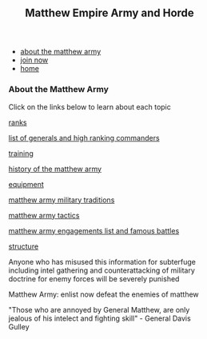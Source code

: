 <html lang="en">
<head>
<title>MatthewArmy.com</title>
<meta charset="utf-8">
<meta name="viewport" content="width=device-width, initial-scale=1">
<style>
* {
  box-sizing: border-box;
}

body {
  font-family: Arial, Helvetica, sans-serif;
}

header {
  background-color: green;
  padding: 30px;
  text-align: center;
  font-size: 35px;
  color: white;
}

nav {
  float: left;
  width: 30%;
  height: 300px;
  background: tan;
  padding: 20px;
}

nav ul {
  list-style-type: none;
  padding: 0;
}

article {
  float: left;
  padding: 20px;
  width: 70%;
  background-color: #f1f1f1;
  height: 300px;
}

section:after {
  content: "";
  display: table;
  clear: both;
}

footer {
  background-color: black;
  padding: 10px;
  text-align: center;
  color: white;
}

@media (max-width: 600px) {
  nav, article {
    width: 100%;
    height: auto;
  }
}
</style>
</head>
<body>
<header>
  <h2>Matthew Empire Army and Horde</h2>
</header>

<section>
  <nav>
    <ul>
      <li><a href="https://matthewcordero6666.github.io/MatthewArmy.com/about">about the matthew army</a></li>
      <li><a href="https://matthewcordero6666.github.io/MatthewArmy.com/join_now">join now</a></li>
      <li><a href="https://matthewcordero6666.github.io/MatthewArmy.com/">home</a></li>
    </ul>
  </nav>
  
  <article>
    <h1>About the Matthew Army</h1>
    <p>Click on the links below to learn about each topic</p>
    <p><a href="https://matthewcordero6666.github.io/MatthewArmy.com/about/ranks">ranks</a></p>
    <p><a href="https://matthewcordero6666.github.io/MatthewArmy.com/about/commanders">list of generals and high ranking commanders</a></p>
    <p><a href="https://matthewcordero6666.github.io/MatthewArmy.com/about/training">training</a></p>
    <p><a href="https://matthewcordero6666.github.io/MatthewArmy.com/about/history">history of the matthew army</a></p>
    <p><a href="https://matthewcordero6666.github.io/MatthewArmy.com/about/equipment">equipment</a></p>
    <p><a href="https://matthewcordero6666.github.io/MatthewArmy.com/about/traditions">matthew army military traditions</a></p>
    <p><a href="https://matthewcordero6666.github.io/MatthewArmy.com/about/doctrine">matthew army tactics</a></p>
    <p><a href="https://matthewcordero6666.github.io/MatthewArmy.com/about/wars">matthew army engagements list and famous battles</a></p>
    <p><a href="https://matthewcordero6666.github.io/MatthewArmy.com/about/organization">structure</a></p>
    <p>Anyone who has misused this information for subterfuge including intel gathering and counterattacking of military doctrine for enemy forces will be severely punished</p>
  </article>
</section>

<footer>
  <p>Matthew Army: enlist now defeat the enemies of matthew</p>
  <p>"Those who are annoyed by General Matthew, are only jealous of his intelect and fighting skill" - General Davis Gulley</p>
</footer>

</body>
</html>
